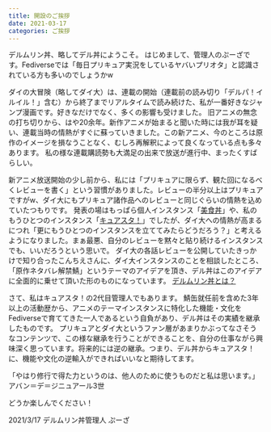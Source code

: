 ```yaml
---
title: 開設のご挨拶
date: 2021-03-17
categories: ご挨拶
---
```


デルムリン丼、略してデル丼にようこそ。
はじめまして、管理人のぷーざです。Fediverseでは「毎日プリキュア実況をしているヤバいプリオタ」と認識されている方も多いのでしょうかw

ダイの大冒険（略してダイ大）は、連載の開始（連載前の読み切り「デルパ！イルイル！」含む）から終了までリアルタイムで読み続けた、私が一番好きなジャンプ漫画です。好きなだけでなく、多くの影響も受けました。
旧アニメの無念の打ち切りから、はや20余年。新作アニメが始まると聞いた時には我が耳を疑い、連載当時の情熱がすぐに蘇っていきました。この新アニメ、今のところは原作のイメージを損なうことなく、むしろ再解釈によって良くなっている点も多々あります。
私の様な連載購読勢も大満足の出来で放送が進行中、まったくすばらしい。

新アニメ放送開始の少し前から、私には「プリキュアに限らず、観た回になるべくレビューを書く」という習慣がありました。レビューの半分以上はプリキュアですがw、ダイ大にもプリキュア諸作品へのレビューと同じぐらいの情熱を込めていたつもりです。
発表の場はもっぱら個人インスタンス「[美食丼](https://mstdn.b-shock.org/)」や、私のもうひとつのインスタンス「[キュアスタ！](https://precure.ml)」でしたが、ダイ大への情熱が高まるにつれ「更にもうひとつのインスタンスを立ててみたらどうだろう？」と考えるようになりました。まぁ最悪、自分のレビューを黙々と貼り続けるインスタンスでも、いいだろうという思いで。
ダイ大の各話レビューを公開していたきっかけで知り合ったこんちえさんに、ダイ大インスタンスのことを相談したところ、「原作ネタバレ解禁鯖」というテーマのアイデアを頂き、デル丼はこのアイデアに全面的に乗せて頂いた形のものになっています。
[デルムリン丼とは？](/articles/about)

さて、私はキュアスタ！の2代目管理人でもあります。
鯖缶就任前を含めた3年以上の活動歴から、アニメのテーマインスタンスに特化した機能・文化をFediverseで育ててきた一人であるという自負があり、デル丼はその実績を継承したものです。
プリキュアとダイ大というファン層があまりかぶってなさそうなコンテンツで、この様な継承を行うことができることを、自分の仕事ながら興味深く思っています。将来的には逆の継承。つまり、デル丼からキュアスタ！に、機能や文化の逆輸入ができればいいなと期待してます。


「やはり修行で得た力というのは、他人のために使うものだと私は思います。」
アバン＝デ＝ジニュアール3世

どうか楽しんでください！

2021/3/17
デルムリン丼管理人 ぷーざ
